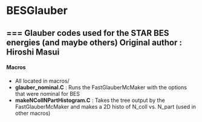 # BESGlauber
===
Glauber codes used for the STAR BES energies (and maybe others)
Original author : Hiroshi Masui
---

#### Macros
- All located in macros/
- **glauber_nominal.C** : Runs the FastGlauberMcMaker with the options that were nominal for BES
- **makeNCollNPartHistogram.C** : Takes the tree output by the FastGlauberMcMaker and makes a 2D histo of N\_coll vs. N\_part (used in other macros)

